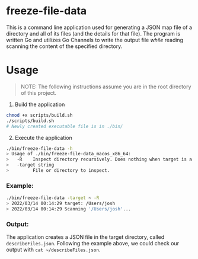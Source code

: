 # freeze-file-data

This is a command line application used for generating a JSON map file of a directory and all of its files (and the details for that file). The program is written Go and utilizes Go Channels to write the output file *while* reading scanning the content of the specified directory.

# Usage
> NOTE: The following instructions assume you are in the root directory of this project.
1. Build the application
```bash
chmod +x scripts/build.sh
./scripts/build.sh
# Newly created executable file is in ./bin/
```

2. Execute the application
```bash
./bin/freeze-file-data -h
> Usage of ./bin/freeze-file-data_macos_x86_64:
>   -R    Inspect directory recursively. Does nothing when target is a file.
>   -target string
>         File or directory to inspect.
```

### Example:
```bash
./bin/freeze-file-data -target ~ -R
> 2022/03/14 00:14:29 target: /Users/josh
> 2022/03/14 00:14:29 Scanning '/Users/josh'...
```
### Output:
The application creates a JSON file in the target directory, called `describeFiles.json`. Following the example above, we could check our output with `cat ~/describeFiles.json`.